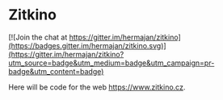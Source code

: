 # Zitkino

[![Join the chat at https://gitter.im/hermajan/zitkino](https://badges.gitter.im/hermajan/zitkino.svg)](https://gitter.im/hermajan/zitkino?utm_source=badge&utm_medium=badge&utm_campaign=pr-badge&utm_content=badge)

Here will be code for the web https://www.zitkino.cz.

